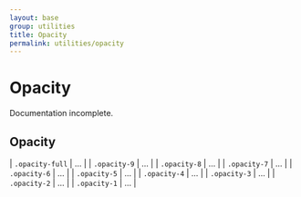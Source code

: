 ```yaml
---
layout: base
group: utilities
title: Opacity
permalink: utilities/opacity
---
```


# Opacity

<p class="hint hint--error">Documentation incomplete.</p>

## Opacity

| `.opacity-full` | … |
| `.opacity-9`    | … |
| `.opacity-8`    | … |
| `.opacity-7`    | … |
| `.opacity-6`    | … |
| `.opacity-5`    | … |
| `.opacity-4`    | … |
| `.opacity-3`    | … |
| `.opacity-2`    | … |
| `.opacity-1`    | … |